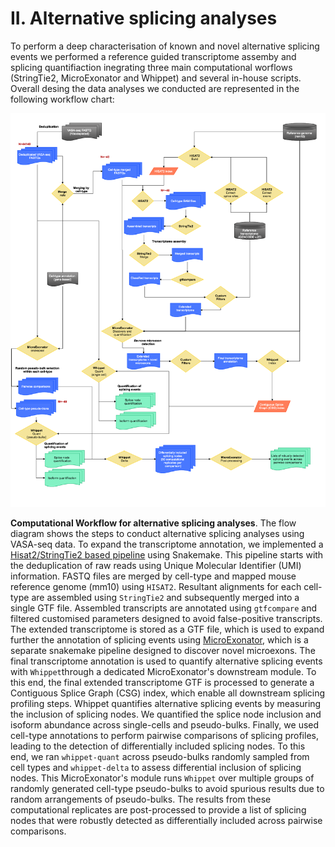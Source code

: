
# II. Alternative splicing analyses


To perform a deep characterisation of known and novel alternative splicing events we performed a reference guided transcriptome assemby and splicing quantifiaction inegrating three main computational worflows (StringTie2, MicroExonator and Whippet) and several in-house scripts. Overall desing the data analyses we conducted are represented in the following workflow chart:


![workflow](StringTie2_MicroExonator_Whippet.png)

**Computational Workflow for alternative splicing analyses**. The flow diagram shows the steps to conduct alternative splicing analyses using VASA-seq data. To expand the transcriptome annotation, we implemented a [Hisat2/StringTie2 based pipeline](a_Transcriptome_assembly/) using Snakemake. This pipeline starts with the deduplication of raw reads using Unique Molecular Identifier (UMI) information. FASTQ files are merged by cell-type and mapped mouse reference genome (mm10) using ``HISAT2``. Resultant alignments for each cell-type are assembled using ``StringTie2`` and subsequently merged into a single GTF file. Assembled transcripts are annotated using ``gtfcompare`` and filtered customised parameters designed to avoid false-positive transcripts. The extended transcriptome is stored as a GTF file, which is used to expand further the annotation of splicing events using [MicroExonator](b_Microexon_annotation/), which is a separate snakemake pipeline designed to discover novel microexons. The final transcriptome annotation is used to quantify alternative splicing events with ``Whippet``through a dedicated MicroExonator's downstream module. To this end, the final extended transcriptome GTF is processed to generate a Contiguous Splice Graph (CSG) index, which enable all downstream splicing profiling steps. Whippet quantifies alternative splicing events by measuring the inclusion of splicing nodes. We quantified the splice node inclusion and isoform abundance across single-cells and pseudo-bulks. Finally,  we used cell-type annotations to perform pairwise comparisons of splicing profiles, leading to the detection of differentially included splicing nodes. To this end, we ran ``whippet-quant`` across pseudo-bulks randomly sampled from cell types and ``whippet-delta`` to assess differential inclusion of splicing nodes. This MicroExonator's module runs `Whippet` over multiple groups of randomly generated cell-type pseudo-bulks to avoid spurious results due to random arrangements of pseudo-bulks. The results from these computational replicates are post-processed to provide a list of splicing nodes that were robustly detected as differentially included across pairwise comparisons. 

